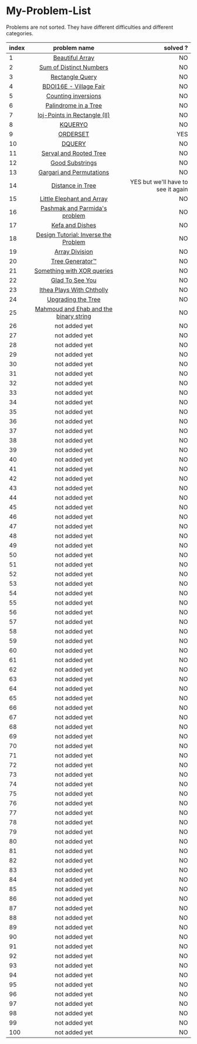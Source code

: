 # My-Problem-List

Problems are not sorted. They have different difficulties and different categories.

| index       | problem name    | solved ?     |
| :------------- | :----------: | -----------: |
|  1 | [Beautiful Array](https://codeforces.com/problemset/problem/1155/D)   | NO    |
|  2 | [Sum of Distinct Numbers](https://www.spoj.com/problems/XXXXXXXX/) | NO |
|  3 | [Rectangle Query](https://www.codechef.com/problems/QRECT) | NO |
|  4 | [BDOI16E - Village Fair](https://www.spoj.com/problems/BDOI16E/) | NO |
|  5 | [Counting inversions](https://www.spoj.com/problems/SWAPS/) | NO |
|  6 | [Palindrome in a Tree](https://www.spoj.com/problems/PLNDTREE/) | NO |
|  7 | [loj-Points in Rectangle (II)](http://lightoj.com/volume_showproblem.php?problem=1267) | NO |
|  8 | [KQUERYO](https://www.spoj.com/problems/KQUERYO/) | NO |
|  9 | [ORDERSET](https://www.spoj.com/problems/ORDERSET/) | YES |
|  10 | [DQUERY](https://www.spoj.com/problems/DQUERY/) | NO |
|  11 | [Serval and Rooted Tree](https://codeforces.com/problemset/problem/1153/D) | NO |
|  12 | [Good Substrings](https://codeforces.com/problemset/problem/271/D) | NO |
|  13 | [Gargari and Permutations](https://codeforces.com/problemset/problem/463/D) | NO |
|  14 | [Distance in Tree](https://codeforces.com/problemset/problem/161/D) | YES but we'll have to see it again |
|  15 | [Little Elephant and Array](https://codeforces.com/problemset/problem/220/B) | NO |
|  16 | [Pashmak and Parmida's problem](https://codeforces.com/problemset/problem/459/D) | NO |
|  17 | [Kefa and Dishes](https://codeforces.com/problemset/problem/580/D) | NO |
|  18 | [Design Tutorial: Inverse the Problem](https://codeforces.com/problemset/problem/472/D) | NO |
|  19 | [Array Division](https://codeforces.com/problemset/problem/808/D) | NO |
|  20 | [Tree Generator™](https://codeforces.com/contest/1149/problem/C) | NO |
|  21 | [Something with XOR queries](https://codeforces.com/problemset/problem/872/D) | NO |
|  22 | [Glad To See You](https://codeforces.com/problemset/problem/810/D) | NO |
|  23 | [Ithea Plays With Chtholly](https://codeforces.com/problemset/problem/897/D) | NO |
|  24 | [Upgrading the Tree](https://codeforces.com/problemset/problem/844/E) | NO |
|  25 | [Mahmoud and Ehab and the binary string](https://codeforces.com/problemset/problem/862/D) | NO |
|  26 | not added yet | NO |
|  27 | not added yet | NO |
|  28 | not added yet | NO |
|  29 | not added yet | NO |
|  30 | not added yet | NO |
|  31 | not added yet | NO |
|  32 | not added yet | NO |
|  33 | not added yet | NO |
|  34 | not added yet | NO |
|  35 | not added yet | NO |
|  36 | not added yet | NO |
|  37 | not added yet | NO |
|  38 | not added yet | NO |
|  39 | not added yet | NO |
|  40 | not added yet | NO |
|  41 | not added yet | NO |
|  42 | not added yet | NO |
|  43 | not added yet | NO |
|  44 | not added yet | NO |
|  45 | not added yet | NO |
|  46 | not added yet | NO |
|  47 | not added yet | NO |
|  48 | not added yet | NO |
|  49 | not added yet | NO |
|  50 | not added yet | NO |
|  51 | not added yet | NO |
|  52 | not added yet | NO |
|  53 | not added yet | NO |
|  54 | not added yet | NO |
|  55 | not added yet | NO |
|  56 | not added yet | NO |
|  57 | not added yet | NO |
|  58 | not added yet | NO |
|  59 | not added yet | NO |
|  60 | not added yet | NO |
|  61 | not added yet | NO |
|  62 | not added yet | NO |
|  63 | not added yet | NO |
|  64 | not added yet | NO |
|  65 | not added yet | NO |
|  66 | not added yet | NO |
|  67 | not added yet | NO |
|  68 | not added yet | NO |
|  69 | not added yet | NO |
|  70 | not added yet | NO |
|  71 | not added yet | NO |
|  72 | not added yet | NO |
|  73 | not added yet | NO |
|  74 | not added yet | NO |
|  75 | not added yet | NO |
|  76 | not added yet | NO |
|  77 | not added yet | NO |
|  78 | not added yet | NO |
|  79 | not added yet | NO |
|  80 | not added yet | NO |
|  81 | not added yet | NO |
|  82 | not added yet | NO |
|  83 | not added yet | NO |
|  84 | not added yet | NO |
|  85 | not added yet | NO |
|  86 | not added yet | NO |
|  87 | not added yet | NO |
|  88 | not added yet | NO |
|  89 | not added yet | NO |
|  90 | not added yet | NO |
|  91 | not added yet | NO |
|  92 | not added yet | NO |
|  93 | not added yet | NO |
|  94 | not added yet | NO |
|  95 | not added yet | NO |
|  96 | not added yet | NO |
|  97 | not added yet | NO |
|  98 | not added yet | NO |
|  99 | not added yet | NO |
|  100 | not added yet | NO |

